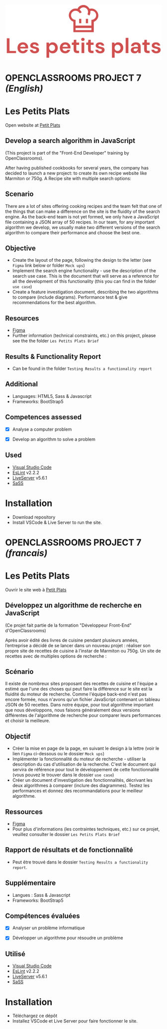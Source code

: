 ![Petit Plats](/public/images/logo//logo.svg)

# OPENCLASSROOMS PROJECT 7 *(English)*

# Les Petits Plats
 
Open website at [Petit Plats](https://stevens-mark.github.io/StevensMark_P7_12072021/)

## Develop a search algorithm in JavaScript

(This project is part of the "Front-End Developer" training by OpenClassrooms).

After having published cookbooks for several years, the company has decided to launch a new project: to create its own recipe website like Marmiton or 750g.  A Recipe site with multiple search options:

## Scenario
There are a lot of sites offering cooking recipes and the team felt that one of the things that can make a difference on the site is the fluidity of the search engine. As the back-end team is not yet formed, we only have a JavaScript file containing a JSON array of 50 recipes. In our team, for any important algorithm we develop, we usually make two different versions of the search algorithm to compare their performance and choose the best one.


## Objective
- Create the layout of the page, following the design to the letter (see `Figma` link below or folder `Mock ups`)
- Implement the search engine functionality - use the description of the search use case. This is the document that will serve as a reference for all the development of this functionality (this you can find in the folder `use case`)
- Create a feature investigation document, describing the two algorithms to compare (include diagrams). Performance test & give recommendations for the best algorithm.

## Resources
- [Figma](https://www.figma.com/file/xqeE1ZKlHUWi2Efo8r73NK/UI-Design-Les-Petits-Plats-FR?node-id=0%3A1)
- Further information (technical constraints, etc.) on this project, please see the the folder `Les Petits Plats Brief`


## Results & Functionality Report
-  Can be found in the folder `Testing Results a functionality report`


## Additional
- Languages: HTML5, Sass & Javascript
- Frameworks: BootStrap5


## Competences assessed

- [x]	Analyse a computer problem
- [x]	Develop an algorithm to solve a problem


## Used

- [Visual Studio Code](https://code.visualstudio.com/) 
- [EsLint](https://eslint.org/) v2.2.2
- [LiveServer](https://ritwickdey.github.io/vscode-live-server/) v5.6.1
- [SaSS](https://sass-lang.com/)


# Installation 

-	Download repository
-	Install VSCode & Live Server to run the site.



# OPENCLASSROOMS PROJECT 7 *(francais)*

# Les Petits Plats

Ouvrir le site web à [Petit Plats](https://stevens-mark.github.io/StevensMark_P7_12072021/)

## Développez un algorithme de recherche en JavaScript 

(Ce projet fait partie de la formation "Développeur Front-End" d'OpenClassrooms)

Après avoir édité des livres de cuisine pendant plusieurs années, l’entreprise a décidé de se lancer dans un nouveau projet : réaliser son propre site de recettes de cuisine à l’instar de Marmiton ou 750g.  Un site de recettes avec de multiples options de recherche :


## Scénario
Il existe de nombreux sites proposant des recettes de cuisine et l'équipe a estimé que l'une des choses qui peut faire la différence sur le site est la fluidité du moteur de recherche. Comme l'équipe back-end n'est pas encore formée, nous n'avons qu'un fichier JavaScript contenant un tableau JSON de 50 recettes. Dans notre équipe, pour tout algorithme important que nous développons, nous faisons généralement deux versions différentes de l'algorithme de recherche pour comparer leurs performances et choisir la meilleure.

## Objectif
- Créer la mise en page de la page, en suivant le design à la lettre (voir le lien `Figma` ci-dessous ou le dossier `Mock ups`)
- Implémenter la fonctionnalité du moteur de recherche - utiliser la description du cas d'utilisation de la recherche. C'est le document qui servira de référence pour tout le développement de cette fonctionnalité (vous pouvez le trouver dans le dossier `use case`)
- Créer un document d'investigation des fonctionnalités, décrivant les deux algorithmes à comparer (inclure des diagrammes). Testez les performances et donnez des recommandations pour le meilleur algorithme.


## Ressources
- [Figma](https://www.figma.com/file/xqeE1ZKlHUWi2Efo8r73NK/UI-Design-Les-Petits-Plats-FR?node-id=0%3A1)
- Pour plus d'informations (les contraintes techniques, etc.) sur ce projet, veuillez consulter le dossier `Les Petits Plats Brief`


## Rapport de résultats et de fonctionnalité
- Peut être trouvé dans le dossier `Testing Results a functionality report`.


## Supplémentaire
- Langues : Sass & Javascript
-	Frameworks: BootStrap5


## Compétences évaluées

- [x]	Analyser un problème informatique
- [x] Développer un algorithme pour résoudre un problème


## Utilisé

- [Visual Studio Code](https://code.visualstudio.com/) 
- [EsLint](https://eslint.org/) v2.2.2
- [LiveServer](https://ritwickdey.github.io/vscode-live-server/) v5.6.1
- [SaSS](https://sass-lang.com/)

# Installation 

- Téléchargez ce dépôt
- Installez VSCode et Live Server pour faire fonctionner le site.



